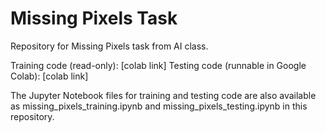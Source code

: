 # Missing Pixels Task
Repository for Missing Pixels task from AI class.

Training code (read-only): [colab link]
Testing code (runnable in Google Colab): [colab link]

The Jupyter Notebook files for training and testing code are also available as missing_pixels_training.ipynb and missing_pixels_testing.ipynb in this repository.
